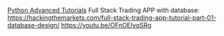 [Python Advanced Tutorials](https://www.youtube.com/playlist?list=PL1A2CSdiySGIPxpSlgzsZiWDavYTAx61d)
Full Stack Trading APP with database: https://hackingthemarkets.com/full-stack-trading-app-tutorial-part-01-database-design/
                                      https://youtu.be/OFnOEIyqSRg
